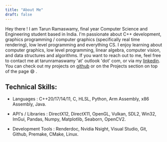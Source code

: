 ```yaml
---
title: "About Me"
draft: false
---
```



Hey there ! I am Tarun Ramaswamy, final year Computer Science and Engineering student based in India. I'm passionate about C++ development, graphics programming / computer graphics (specifically real time rendering), low level programming and everything CS. I enjoy learning about computer graphics, low level programming, linear algebra, computer vision, and data structures and algorithms. If you want to reach out to me, feel free to contact me at tarunramaswamy 'at' outlook 'dot' com, or via my [linkedin](https://www.linkedin.com/in/tarun-ramaswamy-931426200/). You can check out my projects on [github](https://github.com/rtarun9) or on the Projects section on top of the page :smile: .

## Technical Skills:
* Languages : 
C++20/17/14/11, C, HLSL, Python, Arm Assembly, x86 Assembly, Java.

* API's / Libraries :
DirectX12, DirectX11, OpenGL, Vulkan, SDL2, Win32, ImGui, Pandas, Numpy, Matplotlib, Seaborn, OpenCV2.

* Development Tools : 
Renderdoc, Nvidia Nsight, Visual Studio, Git, Github, Premake, CMake, Linux.
